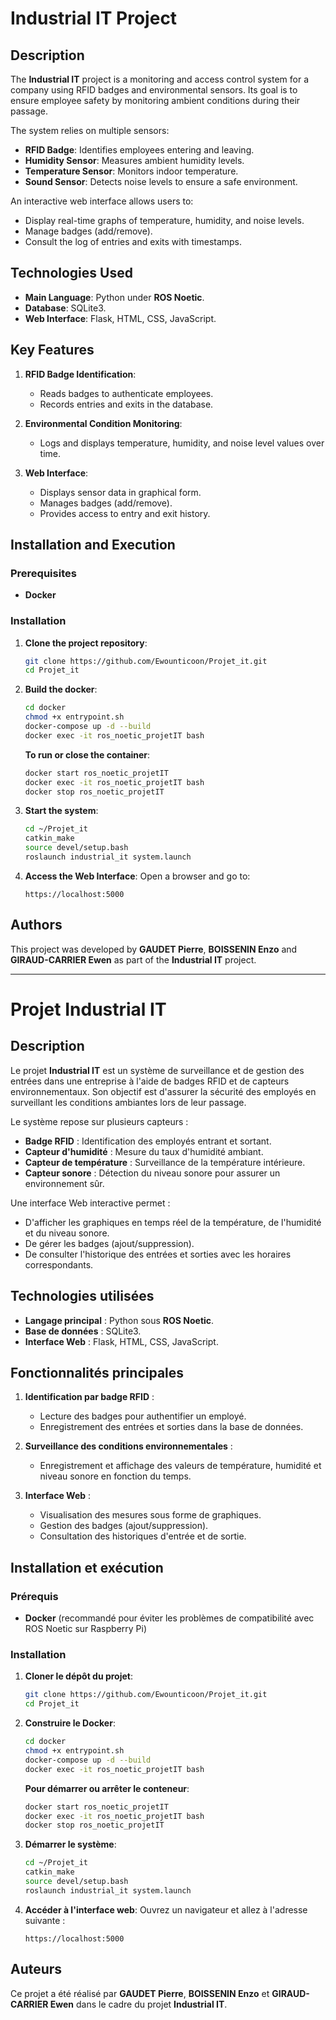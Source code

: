 # Industrial IT Project

## Description
The **Industrial IT** project is a monitoring and access control system for a company using RFID badges and environmental sensors. Its goal is to ensure employee safety by monitoring ambient conditions during their passage.

The system relies on multiple sensors:
- **RFID Badge**: Identifies employees entering and leaving.
- **Humidity Sensor**: Measures ambient humidity levels.
- **Temperature Sensor**: Monitors indoor temperature.
- **Sound Sensor**: Detects noise levels to ensure a safe environment.

An interactive web interface allows users to:
- Display real-time graphs of temperature, humidity, and noise levels.
- Manage badges (add/remove).
- Consult the log of entries and exits with timestamps.

## Technologies Used
- **Main Language**: Python under **ROS Noetic**.
- **Database**: SQLite3.
- **Web Interface**: Flask, HTML, CSS, JavaScript.

## Key Features
1. **RFID Badge Identification**:
   - Reads badges to authenticate employees.
   - Records entries and exits in the database.

2. **Environmental Condition Monitoring**:
   - Logs and displays temperature, humidity, and noise level values over time.
   
3. **Web Interface**:
   - Displays sensor data in graphical form.
   - Manages badges (add/remove).
   - Provides access to entry and exit history.

## Installation and Execution
### Prerequisites
- **Docker** 

### Installation
1. **Clone the project repository**:
   ```bash
   git clone https://github.com/Ewounticoon/Projet_it.git
   cd Projet_it
   ```
2. **Build the docker**:
   ```bash
   cd docker
   chmod +x entrypoint.sh
   docker-compose up -d --build
   docker exec -it ros_noetic_projetIT bash
   ```
   **To run or close the container**:
   ```bash
   docker start ros_noetic_projetIT
   docker exec -it ros_noetic_projetIT bash
   docker stop ros_noetic_projetIT
   ```

3. **Start the system**:
   ```bash
   cd ~/Projet_it
   catkin_make
   source devel/setup.bash
   roslaunch industrial_it system.launch
   ```

4. **Access the Web Interface**:
   Open a browser and go to:
   ```
   https://localhost:5000
   ```

## Authors
This project was developed by **GAUDET Pierre**, **BOISSENIN Enzo** and **GIRAUD-CARRIER Ewen** as part of the **Industrial IT** project.

---

# Projet Industrial IT

## Description
Le projet **Industrial IT** est un système de surveillance et de gestion des entrées dans une entreprise à l'aide de badges RFID et de capteurs environnementaux. Son objectif est d'assurer la sécurité des employés en surveillant les conditions ambiantes lors de leur passage.

Le système repose sur plusieurs capteurs :
- **Badge RFID** : Identification des employés entrant et sortant.
- **Capteur d'humidité** : Mesure du taux d'humidité ambiant.
- **Capteur de température** : Surveillance de la température intérieure.
- **Capteur sonore** : Détection du niveau sonore pour assurer un environnement sûr.

Une interface Web interactive permet :
- D'afficher les graphiques en temps réel de la température, de l'humidité et du niveau sonore.
- De gérer les badges (ajout/suppression).
- De consulter l'historique des entrées et sorties avec les horaires correspondants.

## Technologies utilisées
- **Langage principal** : Python sous **ROS Noetic**.
- **Base de données** : SQLite3.
- **Interface Web** : Flask, HTML, CSS, JavaScript.

## Fonctionnalités principales
1. **Identification par badge RFID** :
   - Lecture des badges pour authentifier un employé.
   - Enregistrement des entrées et sorties dans la base de données.

2. **Surveillance des conditions environnementales** :
   - Enregistrement et affichage des valeurs de température, humidité et niveau sonore en fonction du temps.
   
3. **Interface Web** :
   - Visualisation des mesures sous forme de graphiques.
   - Gestion des badges (ajout/suppression).
   - Consultation des historiques d'entrée et de sortie.

## Installation et exécution
### Prérequis
- **Docker** (recommandé pour éviter les problèmes de compatibilité avec ROS Noetic sur Raspberry Pi)

### Installation
1. **Cloner le dépôt du projet**:
   ```bash
   git clone https://github.com/Ewounticoon/Projet_it.git
   cd Projet_it
   ```
2. **Construire le Docker**:
   ```bash
   cd docker
   chmod +x entrypoint.sh
   docker-compose up -d --build
   docker exec -it ros_noetic_projetIT bash
   ```
   **Pour démarrer ou arrêter le conteneur**:
   ```bash
   docker start ros_noetic_projetIT
   docker exec -it ros_noetic_projetIT bash
   docker stop ros_noetic_projetIT
   ```

3. **Démarrer le système**:
   ```bash
   cd ~/Projet_it
   catkin_make
   source devel/setup.bash
   roslaunch industrial_it system.launch
   ```

4. **Accéder à l'interface web**:
   Ouvrez un navigateur et allez à l'adresse suivante :
   ```
   https://localhost:5000
   ```

## Auteurs
Ce projet a été réalisé par **GAUDET Pierre**, **BOISSENIN Enzo** et **GIRAUD-CARRIER Ewen** dans le cadre du projet **Industrial IT**.

